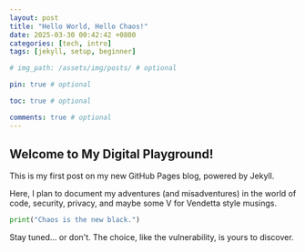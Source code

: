 ```yaml
---
layout: post
title: "Hello World, Hello Chaos!"
date: 2025-03-30 00:42:42 +0800
categories: [tech, intro]
tags: [jekyll, setup, beginner]

# img_path: /assets/img/posts/ # optional

pin: true # optional

toc: true # optional

comments: true # optional
---
```


## Welcome to My Digital Playground!

This is my first post on my new GitHub Pages blog, powered by Jekyll.

Here, I plan to document my adventures (and misadventures) in the world of code, security, privacy, and maybe some V for Vendetta style musings.

```python
print("Chaos is the new black.")
```
Stay tuned... or don't. The choice, like the vulnerability, is yours to discover.
